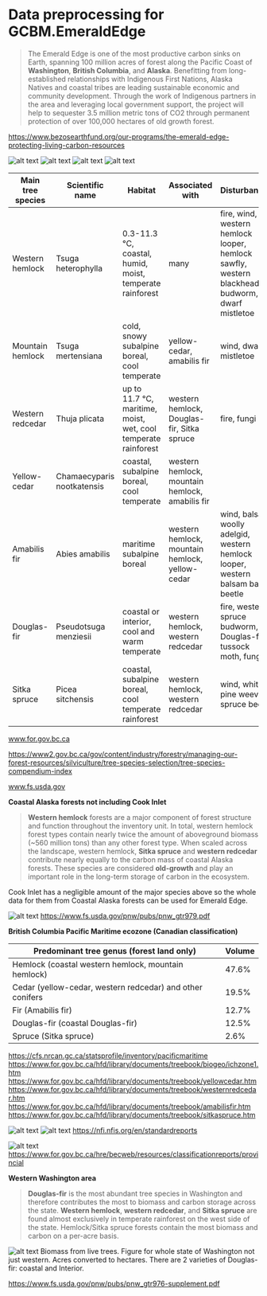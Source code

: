 # Data preprocessing for GCBM.EmeraldEdge
>The Emerald Edge is one of the most productive carbon sinks on Earth, spanning 100 million acres of forest along the Pacific Coast of **Washington**, **British Columbia**, and **Alaska**. Benefitting from long-established relationships with Indigenous First Nations, Alaska Natives and coastal tribes are leading sustainable economic and community development. Through the work of Indigenous partners in the area and leveraging local government support, the project will help to sequester 3.5 million metric tons of CO2 through permanent protection of over 100,000 hectares of old growth forest.

https://www.bezosearthfund.org/our-programs/the-emerald-edge-protecting-living-carbon-resources

![alt text](https://github.com/mHienp/GCBM.EmeraldEdge.Data/blob/main/img/Econame.png)
![alt text](https://github.com/mHienp/GCBM.EmeraldEdge.Data/blob/main/img/Ecozones.png)
![alt text](https://github.com/mHienp/GCBM.EmeraldEdge.Data/blob/main/img/Holdridge.png)
![alt text](https://github.com/mHienp/GCBM.EmeraldEdge.Data/blob/main/img/temp.png)

Main tree species | Scientific name | Habitat | Associated with | Disturbances |
--- | --- | --- | --- | --- |
Western hemlock | Tsuga heterophylla | 0.3-11.3 °C, coastal, humid, moist, temperate rainforest | many | fire, wind, western hemlock looper, hemlock sawfly, western blackheaded budworm, dwarf mistletoe |
Mountain hemlock | Tsuga mertensiana | cold, snowy subalpine boreal, cool temperate | yellow-cedar, amabilis fir | wind, dwarf mistletoe |
Western redcedar | Thuja plicata | up to 11.7 °C, maritime, moist, wet, cool temperate rainforest | western hemlock, Douglas-fir, Sitka spruce | fire, fungi |
Yellow-cedar | Chamaecyparis nootkatensis | coastal, subalpine boreal, cool temperate | western hemlock, mountain hemlock, amabilis fir | |
Amabilis fir | Abies amabilis | maritime subalpine boreal | western hemlock, mountain hemlock, yellow-cedar | wind, balsam woolly adelgid, western hemlock looper, western balsam bark beetle |
Douglas-fir | Pseudotsuga menziesii | coastal or interior, cool and warm temperate | western hemlock, western redcedar | fire, western spruce budworm, Douglas-fir tussock moth, fungi |
Sitka spruce | Picea sitchensis | coastal, subalpine boreal, cool temperate rainforest | western hemlock, western redcedar | wind, white pine weevil, spruce beetle |

www.for.gov.bc.ca

https://www2.gov.bc.ca/gov/content/industry/forestry/managing-our-forest-resources/silviculture/tree-species-selection/tree-species-compendium-index

www.fs.usda.gov

**Coastal Alaska forests not including Cook Inlet**
> **Western hemlock** forests are a major component of forest structure and function throughout the inventory unit. In total, western hemlock forest types contain nearly twice the amount of aboveground biomass (~560 million tons) than any other forest type. When scaled across the landscape, western hemlock, **Sitka spruce** and **western redcedar** contribute nearly equally to the carbon mass of coastal Alaska forests. These species are considered **old-growth** and play an important role in the long-term storage of carbon in the ecosystem.

Cook Inlet has a negligible amount of the major species above so the whole data for them from Coastal Alaska forests can be used for Emerald Edge.

![alt text](https://github.com/mHienp/GCBM.EmeraldEdge.Data/blob/main/img/alaska_AGB_age.png)
https://www.fs.usda.gov/pnw/pubs/pnw_gtr979.pdf

**British Columbia Pacific Maritime ecozone (Canadian classification)**

Predominant tree genus (forest land only) | Volume |  
--- | --- |
Hemlock (coastal western hemlock, mountain hemlock) | 47.6% |
Cedar (yellow-cedar, western redcedar) and other conifers | 19.5% |
Fir (Amabilis fir) | 12.7% | +1 |
Douglas-fir (coastal Douglas-fir) | 12.5% |
Spruce (Sitka spruce) | 2.6% |

https://cfs.nrcan.gc.ca/statsprofile/inventory/pacificmaritime
https://www.for.gov.bc.ca/hfd/library/documents/treebook/biogeo/ichzone1.htm
https://www.for.gov.bc.ca/hfd/library/documents/treebook/yellowcedar.htm
https://www.for.gov.bc.ca/hfd/library/documents/treebook/westernredcedar.htm
https://www.for.gov.bc.ca/hfd/library/documents/treebook/amabilisfir.htm
https://www.for.gov.bc.ca/hfd/library/documents/treebook/sitkaspruce.htm

![alt text](https://github.com/mHienp/GCBM.EmeraldEdge.Data/blob/main/img/AGB5.png)
![alt text](https://github.com/mHienp/GCBM.EmeraldEdge.Data/blob/main/img/AGB-A5.png)
https://nfi.nfis.org/en/standardreports

![alt text](https://github.com/mHienp/GCBM.EmeraldEdge.Data/blob/main/img/beczones.gif)
https://www.for.gov.bc.ca/hre/becweb/resources/classificationreports/provincial

**Western Washington area**
> **Douglas-fir** is the most abundant tree species in Washington and therefore contributes the most to biomass and carbon storage across the state. **Western hemlock**, **western redcedar**, and **Sitka spruce** are found almost exclusively in temperate rainforest on the west side of the state. Hemlock/Sitka spruce forests contain the most biomass and carbon on a per-acre basis.

![alt text](https://github.com/mHienp/GCBM.EmeraldEdge.Data/blob/main/img/Washington_AGB_area.png)
Biomass from live trees. Figure for whole state of Washington not just western. Acres converted to hectares. There are 2 varieties of Douglas-fir: coastal and Interior. 

https://www.fs.usda.gov/pnw/pubs/pnw_gtr976-supplement.pdf

